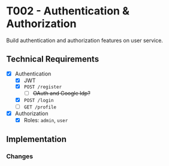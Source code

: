 # T002 - Authentication & Authorization

Build authentication and authorization features on user service.

## Technical Requirements

- [x] Authentication
  - [x] JWT
  - [x] `POST /register`
    - [ ] ~~OAuth and Google Idp?~~
  - [x] `POST /login`
  - [ ] `GET /profile`
- [x] Authorization
  - [x] Roles: `admin`, `user`

## Implementation

### Changes
